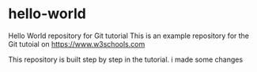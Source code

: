# hello-world
Hello World repository for Git tutorial
This is an example repository for the Git tutoial on https://www.w3schools.com

This repository is built step by step in the tutorial.
i made some changes
